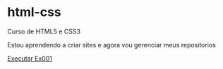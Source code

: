 # html-css
 Curso de HTML5 e CSS3

Estou aprendendo a criar sites e agora vou gerenciar meus repositorios

<a href="matheustg.github.io/html-css/Exercicios/ex001/index.html">Executar Ex001<a>